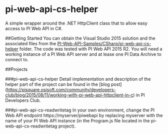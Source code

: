 # pi-web-api-cs-helper
A simple wrapper around the .NET HttpClient class that to allow easy access to PI Web API in C#. 

##Getting Started
You can obtain the Visual Studio 2015 solution and the associated files from the [PI-Web-API-Samples/CSharp/pi-web-api-cs-helper](./) folder. The code was tested with PI Web API 2015 R2. You will need a working instance of a PI Web API server and at lease one PI Data Archive to connect to.

##Projects

###pi-web-api-cs-helper
Detail implementation and description of the helper part of the project can be found in the [blog post] (https://pisquare.osisoft.com/community/developers-club/blog/2015/08/11/working-with-pi-web-api-httpclient-in-c) in PI Developers Club.

###pi-web-api-cs-readwritetag
In your own environment, change the PI Web API endpoint https://myserver/piwebapi by replacing myserver with the name of your PI Web API instance (in the Program.js file located in the pi-web-api-cs-readwritetag project).
